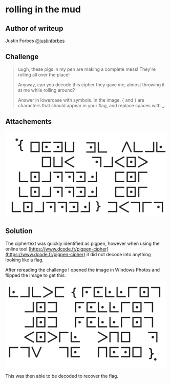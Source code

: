 # rolling in the mud

## Author of writeup

Justin Forbes [@justinforbes](https://twitter.com/justinforbes)

## Challenge

> uugh, these pigs in my pen are making a complete mess! They're rolling all over the place!
>
>Anyway, can you decode this cipher they gave me, almost throwing it at me while rolling around?
>
>Answer in lowercase with symbols. In the image, { and } are characters that should appear in your flag, and replace spaces with _.

## Attachements

![cipher.png](../images/cipher.png)

## Solution

The ciphertext was quickly identified as pigpen, however when using the online tool [https://www.dcode.fr/pigpen-cipher](https://www.dcode.fr/pigpen-cipher) it did not decode into anything looking like a flag.

After rereading the challenge I opened the image in Windows Photos and flipped the image to get this:

![cipherflip.png](../images/cipherflip.png)

This was then able to be decoded to recover the flag.
